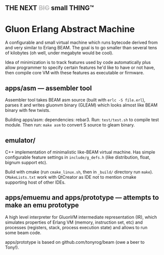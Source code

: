 ## THE NEXT <span style="color:silver">~~BIG~~</span> small THING™
# Gluon Erlang Abstract Machine

A configurable and small virtual machine which runs bytecode derived from and 
very similar to Erlang BEAM. The goal is to go smaller than several tens of 
kilobytes (oh well, under megabyte would be cool).

Idea of minimization is to track features used by code automatically plus allow
programmer to specify certain features he'd like to have or not have, then 
compile core VM with these features as executable or firmware. 

##  apps/asm &mdash; assembler tool

Assembler tool takes BEAM asm source (built with `erlc -S file.erl`),
parses it and writes gluonvm binary (GLEAM) which looks almost like BEAM binary
with few twists.

Building apps/asm: dependencies: rebar3. Run: `test/test.sh` to compile test module.
Then run: `make asm` to convert S source to gleam binary.

## emulator/

C++ implementation of minimalistic like-BEAM virtual machine. Has simple configurable
feature settings in `include/g_defs.h` (like distribution, float, bignum support etc).

Build with cmake (run `cmake_linux.sh`, then in `_build/` directory run `make`). 
`CMakeLists.txt` work with QtCreator as IDE not to mention cmake supporting host of
other IDEs.

## apps/emuemu and apps/prototype &mdash; attempts to make an emu prototype

A high level interpreter for GluonVM intermediate representation (IR), which
simulates properties of Erlang VM (memory, instruction set, etc) and processes
(registers, stack, process execution state) and allows to run some beam code.

apps/prototype is based on github.com/tonyrog/beam (owe a beer to Tony!).
